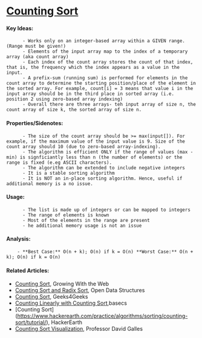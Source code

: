  # [Counting Sort](https://github.com/nanyahill/coding-interview-resources/blob/master/src/algorithms/sorting/countingsort/CountingSort.java)
  #### Key Ideas:
	      - Works only on an integer-based array within a GIVEN range. (Range must be given!)
	      - Elements of the input array map to the index of a temporary array (aka count array)
	      - Each index of the count array stores the count of that index, that is, the frequency which the index appears as a value in the input.
	      - A prefix-sum (running sum) is performed for elements in the count array to determine the starting position/place of the element in the sorted array. For example, count[i] = 3 means that value i in the input array should be in the third place in sorted array (i.e. position 2 using zero-based array indexing)
		  - Overall there are three arrays- teh input array of size n, the count array of size k, the sorted array of size n.

  #### Properties/Sidenotes:
	      - The size of the count array should be >= max(input[]). For example, if the maximum value of the input value is 9. Size of the count array should 10 (due to zero-based array-indexing).
		  - The algorithm is efficient ONLY if the range of values (max - min) is signficiantly less than n (the number of elements) or the range is fixed (e.eg ASCII characters).
		  - The algorithm can be extended to include negative integers
		  - It is a stable sorting algorithm
	      - It is NOT an in-place sorting algorithm. Hence, useful if additional memory is a no issue.

  #### Usage:
          - The list is made up of integers or can be mapped to integers
		  - The range of elements is known
		  - Most of the elements in the range are present
		  - he additional memory usage is not an issue

  #### Analysis:
        - **Best Case:** O(n + k); O(n) if k = O(n) **Worst Case:** O(n + k); O(n) if k = O(n)

  #### Related Articles:
  - [Counting Sort](http://www.growingwiththeweb.com/2014/05/counting-sort.html), Growing With the Web
  - [Counting Sort and Radix Sort](http://opendatastructures.org/versions/edition-0.1e/ods-java/11_2_Counting_Sort_Radix_So.html), Open Data Structures
  - [Counting Sort](https://www.geeksforgeeks.org/counting-sort/), Geeks4Geeks
  - [Counting Linearly with Counting Sort](https://medium.com/basecs/counting-linearly-with-counting-sort-cd8516ae09b3),basecs
  - [Counting Sort] (https://www.hackerearth.com/practice/algorithms/sorting/counting-sort/tutorial/), HackerEarth
  - [Counting Sort Visualization](https://www.cs.usfca.edu/~galles/visualization/CountingSort.html), Professor David Galles